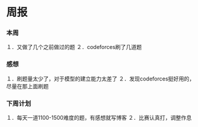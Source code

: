 # 周报

### 本周
１．又做了几个之前做过的题
２．codeforces刷了几道题

### 感想
１．刷题量太少了，对于模型的建立能力太差了
２．发现codeforces挺好用的，尽量在那上面刷题

### 下周计划
１．每天一道1100-1500难度的题，有感想就写博客
２．比赛认真打，调整作息



